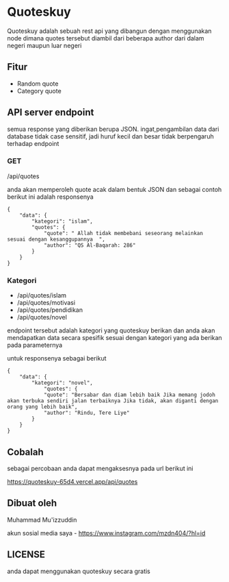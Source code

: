 # Quoteskuy
Quoteskuy adalah sebuah rest api yang dibangun dengan menggunakan node dimana quotes tersebut diambil dari beberapa author dari dalam negeri maupun luar negeri


## Fitur ##
* Random quote
* Category quote

## API server endpoint ##
semua response yang diberikan berupa JSON. ingat,pengambilan data dari database tidak case sensitif, jadi huruf kecil dan besar tidak berpengaruh terhadap endpoint 

### GET

/api/quotes

anda akan memperoleh quote acak dalam bentuk JSON dan sebagai contoh berikut ini adalah responsenya 

```
{
    "data": {
        "kategori": "islam",
        "quotes": {
            "quote": " Allah tidak membebani seseorang melainkan sesuai dengan kesanggupannya  ",
            "author": "QS Al-Baqarah: 286"
        }
    }
}
```

### Kategori

* /api/quotes/islam
* /api/quotes/motivasi
* /api/quotes/pendidikan
* /api/quotes/novel

endpoint tersebut adalah kategori yang quoteskuy berikan dan anda akan mendapatkan data secara spesifik sesuai dengan kategori yang ada berikan pada parameternya

untuk responsenya sebagai berikut

```
{
    "data": {
        "kategori": "novel",
            "quotes": {
            "quote": "Bersabar dan diam lebih baik Jika memang jodoh akan terbuka sendiri jalan terbaiknya Jika tidak, akan diganti dengan orang yang lebih baik",
            "author": "Rindu, Tere Liye"
        }
    }
}
```

## Cobalah ##
sebagai percobaan anda dapat mengaksesnya pada url berikut ini

https://quoteskuy-65d4.vercel.app/api/quotes



## Dibuat oleh ##
Muhammad Mu'izzuddin 

akun sosial media saya - https://www.instagram.com/mzdn404/?hl=id

## LICENSE ##
anda dapat menggunakan quoteskuy secara gratis